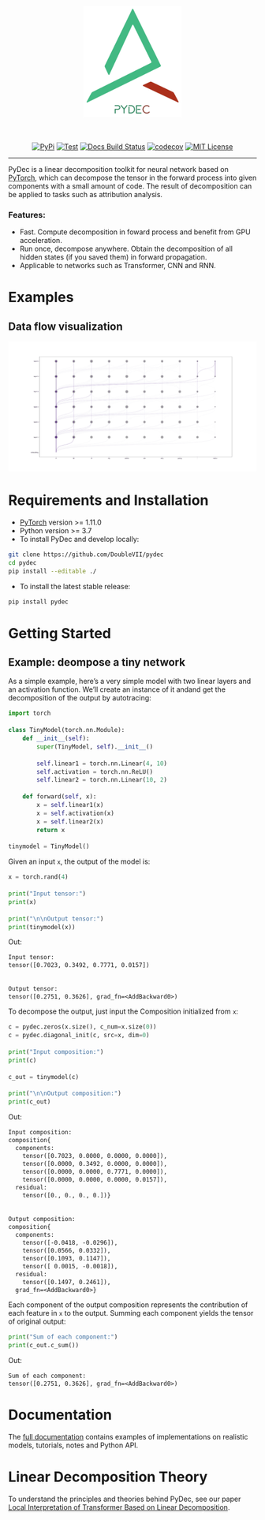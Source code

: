 
<p align="center">
  <img src="docs/_images/PyDec_Logo1.png" width="200">
</p>

<p align="center">
  <br />
  <br />
  <a href="https://pypi.org/project/pydec/"><img alt="PyPi" src="https://img.shields.io/pypi/v/pydec" /></a>
  <a href="https://github.com/DoubleVII/pydec/actions/workflows/python-package-conda.yml"><img alt="Test" src="https://github.com/DoubleVII/pydec/actions/workflows/python-package-conda.yml/badge.svg?branch=master" /></a>
  <a href="https://doublevii.github.io/pydec/"><img alt="Docs Build Status" src="https://img.shields.io/github/actions/workflow/status/DoubleVII/pydec/deploy-static-pages.yml?label=docs" /></a>
  <a href="https://codecov.io/gh/DoubleVII/pydec"><img alt="codecov" src="https://codecov.io/gh/DoubleVII/pydec/branch/master/graph/badge.svg?token=UGXWFEKQA9" /></a>
  <a href="https://opensource.org/licenses/MIT"><img alt="MIT License" src="https://img.shields.io/badge/License-MIT-yellow.svg" /></a>
</p>

--------------------------------------------------------------------------------

PyDec is a linear decomposition toolkit for neural network based on [PyTorch](https://pytorch.org/), which can decompose the tensor in the forward process into given components with a small amount of code. The result of decomposition can be applied to tasks such as attribution analysis.

### Features:
* Fast. Compute decomposition in foward process and benefit from GPU acceleration.
* Run once, decompose anywhere. Obtain the decomposition of all hidden states (if you saved them) in forward propagation.
* Applicable to networks such as Transformer, CNN and RNN.

# Examples
<!-- ## Attribution
Contribution Heat maps of the Roberta model (fine-tuned on SST-2). Warm colors indicate high
contribution while cool colors indicate low contribution. The outputs of the model were positive, negative and positive, but the latter two samples did not match the labels.

<div align="center">
<img src="./docs/assets/img/pydec_demo1.png" width="70%">
</div> -->

## Data flow visualization

![Data flow demo](docs/_images/pydec_demo2_1.gif)

# Requirements and Installation
* [PyTorch](https://pytorch.org/) version >= 1.11.0
* Python version >= 3.7
* To install PyDec and develop locally:

``` bash
git clone https://github.com/DoubleVII/pydec
cd pydec
pip install --editable ./
```

* To install the latest stable release:
``` bash
pip install pydec
```

# Getting Started

## Example: deompose a tiny network

As a simple example, here’s a very simple model with two linear layers and an activation function. We’ll create an instance of it andand get the decomposition of the output by autotracing:
```python
import torch

class TinyModel(torch.nn.Module):
    def __init__(self):
        super(TinyModel, self).__init__()

        self.linear1 = torch.nn.Linear(4, 10)
        self.activation = torch.nn.ReLU()
        self.linear2 = torch.nn.Linear(10, 2)

    def forward(self, x):
        x = self.linear1(x)
        x = self.activation(x)
        x = self.linear2(x)
        return x

tinymodel = TinyModel()
```

Given an input `x`, the output of the model is:
```python
x = torch.rand(4)

print("Input tensor:")
print(x)

print("\n\nOutput tensor:")
print(tinymodel(x))
```
Out:
```
Input tensor:
tensor([0.7023, 0.3492, 0.7771, 0.0157])


Output tensor:
tensor([0.2751, 0.3626], grad_fn=<AddBackward0>)
```
To decompose the output, just input the Composition initialized from `x`:
```python
c = pydec.zeros(x.size(), c_num=x.size(0))
c = pydec.diagonal_init(c, src=x, dim=0)

print("Input composition:")
print(c)

c_out = tinymodel(c)

print("\n\nOutput composition:")
print(c_out)
```
Out:
```
Input composition:
composition{
  components:
    tensor([0.7023, 0.0000, 0.0000, 0.0000]),
    tensor([0.0000, 0.3492, 0.0000, 0.0000]),
    tensor([0.0000, 0.0000, 0.7771, 0.0000]),
    tensor([0.0000, 0.0000, 0.0000, 0.0157]),
  residual:
    tensor([0., 0., 0., 0.])}


Output composition:
composition{
  components:
    tensor([-0.0418, -0.0296]),
    tensor([0.0566, 0.0332]),
    tensor([0.1093, 0.1147]),
    tensor([ 0.0015, -0.0018]),
  residual:
    tensor([0.1497, 0.2461]),
  grad_fn=<AddBackward0>}
```

Each component of the output composition represents the contribution of each feature in `x` to the output.
Summing each component yields the tensor of original output:
```python
print("Sum of each component:")
print(c_out.c_sum())
```
Out:
```
Sum of each component:
tensor([0.2751, 0.3626], grad_fn=<AddBackward0>)
```

# Documentation

The [full documentation](https://doublevii.github.io/pydec/) contains examples of implementations on realistic models, tutorials, notes and Python API.


# Linear Decomposition Theory
To understand the principles and theories behind PyDec, see our paper [Local Interpretation of Transformer Based on Linear Decomposition]().
